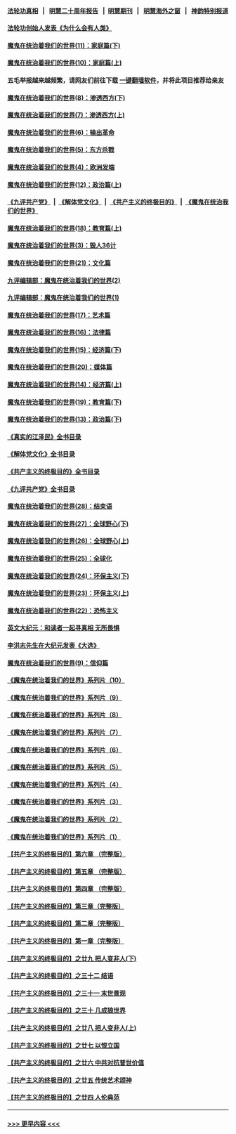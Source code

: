 #### [法轮功真相](https://github.com/gfw-breaker/truth/blob/master/README.md?t=0) &nbsp;&nbsp;|&nbsp;&nbsp; [明慧二十周年报告](https://github.com/gfw-breaker/mh-reports/blob/master/README.md?t=0) &nbsp;&nbsp;|&nbsp;&nbsp;[明慧期刊](https://github.com/gfw-breaker/mh-qikan) &nbsp;&nbsp;|&nbsp;&nbsp; [明慧海外之窗](https://github.com/gfw-breaker/mh-news/blob/master/README.md?t=0) &nbsp;&nbsp;|&nbsp;&nbsp; [神韵特别报道](https://github.com/gfw-breaker/mh-news/blob/master/shenyun.md?t=0)
#### [法轮功创始人发表《为什么会有人类》](../pages/nsc422/n13912117.md?t=03290343) 
#### [魔鬼在统治着我们的世界(11)：家庭篇(下)](../pages/nsc422/n10440961.md?t=03290343) 
#### [魔鬼在统治着我们的世界(10)：家庭篇(上)](../pages/nsc422/n10435448.md?t=03290343) 
#### 五毛举报越来越频繁，请网友们前往下载 [一键翻墙软件](https://github.com/gfw-breaker/ssr-accounts)，并将此项目推荐给亲友
#### [魔鬼在统治着我们的世界(8)：渗透西方(下)](../pages/nsc422/n10429603.md?t=03290343) 
#### [魔鬼在统治着我们的世界(7)：渗透西方(上)](../pages/nsc422/n10426013.md?t=03290343) 
#### [魔鬼在统治着我们的世界(6)：输出革命](../pages/nsc422/n10421536.md?t=03290343) 
#### [魔鬼在统治着我们的世界(5)：东方杀戮](../pages/nsc422/n10417707.md?t=03290343) 
#### [魔鬼在统治着我们的世界(4)：欧洲发端](../pages/nsc422/n10414890.md?t=03290343) 
#### [魔鬼在统治着我们的世界(12)：政治篇(上)](../pages/nsc422/n10444576.md?t=03290343) 
#### [《九评共产党》](https://github.com/begood0513/9ping.md/blob/master/README.md) &nbsp;|&nbsp; [《解体党文化》](../../../../jtdwh.md/blob/master/README.md)  &nbsp;|&nbsp; [《共产主义的终极目的》](../../../../gczydzjmd.md/blob/master/README.md) &nbsp;|&nbsp; [《魔鬼在统治我们的世界》](../../../../mgztzwmdsj.md/blob/master/README.md) 
#### [魔鬼在统治着我们的世界(18)：教育篇(上)](../pages/nsc422/n10526970.md?t=03290343) 
#### [魔鬼在统治着我们的世界(3)：毁人36计](../pages/nsc422/n10411583.md?t=03290343) 
#### [魔鬼在统治着我们的世界(21)：文化篇](../pages/nsc422/n10597706.md?t=03290343) 
#### [九评编辑部：魔鬼在统治着我们的世界(2)](../pages/nsc422/n10410036.md?t=03290343) 
#### [九评编辑部：魔鬼在统治着我们的世界(1)](../pages/nsc422/n10406825.md?t=03290343) 
#### [魔鬼在统治着我们的世界(17)：艺术篇](../pages/nsc422/n10499093.md?t=03290343) 
#### [魔鬼在统治着我们的世界(16)：法律篇](../pages/nsc422/n10485969.md?t=03290343) 
#### [魔鬼在统治着我们的世界(15)：经济篇(下)](../pages/nsc422/n10469975.md?t=03290343) 
#### [魔鬼在统治着我们的世界(20)：媒体篇](../pages/nsc422/n10586579.md?t=03290343) 
#### [魔鬼在统治着我们的世界(14)：经济篇(上)](../pages/nsc422/n10457370.md?t=03290343) 
#### [魔鬼在统治着我们的世界(19)：教育篇(下)](../pages/nsc422/n10564808.md?t=03290343) 
#### [魔鬼在统治着我们的世界(13)：政治篇(下)](../pages/nsc422/n10448270.md?t=03290343) 
#### [《真实的江泽民》全书目录](../pages/nsc422/n13721399.md?t=03290343) 
#### [《解体党文化》全书目录](../pages/nsc422/n13721157.md?t=03290343) 
#### [《共产主义的终极目的》全书目录](../pages/nsc422/n13721048.md?t=03290343) 
#### [《九评共产党》全书目录](../pages/nsc422/n13708085.md?t=03290343) 
#### [魔鬼在统治着我们的世界(28)：结束语](../pages/nsc422/n10936246.md?t=03290343) 
#### [魔鬼在统治着我们的世界(27)：全球野心(下)](../pages/nsc422/n10928319.md?t=03290343) 
#### [魔鬼在统治着我们的世界(26)：全球野心(上)](../pages/nsc422/n10900318.md?t=03290343) 
#### [魔鬼在统治着我们的世界(25)：全球化](../pages/nsc422/n10788205.md?t=03290343) 
#### [魔鬼在统治着我们的世界(24)：环保主义(下)](../pages/nsc422/n10695307.md?t=03290343) 
#### [魔鬼在统治着我们的世界(23)：环保主义(上)](../pages/nsc422/n10688613.md?t=03290343) 
#### [魔鬼在统治着我们的世界(22)：恐怖主义](../pages/nsc422/n10614727.md?t=03290343) 
#### [英文大纪元：和读者一起寻真相 无所畏惧](../pages/nsc422/n12542027.md?t=03290343) 
#### [李洪志先生在大纪元发表《大选》](../pages/nsc422/n12534746.md?t=03290343) 
#### [魔鬼在统治着我们的世界(9)：信仰篇](../pages/nsc422/n10432159.md?t=03290343) 
#### [《魔鬼在统治着我们的世界》系列片（10）](../pages/nsc422/n12292670.md?t=03290343) 
#### [《魔鬼在统治着我们的世界》系列片（9）](../pages/nsc422/n12290859.md?t=03290343) 
#### [《魔鬼在统治着我们的世界》系列片（8）](../pages/nsc422/n12287445.md?t=03290343) 
#### [《魔鬼在统治着我们的世界》系列片（7）](../pages/nsc422/n12283425.md?t=03290343) 
#### [《魔鬼在统治着我们的世界》系列片（6）](../pages/nsc422/n12282314.md?t=03290343) 
#### [《魔鬼在统治着我们的世界》系列片（5）](../pages/nsc422/n12281419.md?t=03290343) 
#### [《魔鬼在统治着我们的世界》系列片（4）](../pages/nsc422/n12274024.md?t=03290343) 
#### [《魔鬼在统治着我们的世界》系列片（3）](../pages/nsc422/n12271322.md?t=03290343) 
#### [《魔鬼在统治着我们的世界》系列片（2）](../pages/nsc422/n12269049.md?t=03290343) 
#### [《魔鬼在统治着我们的世界》系列片（1）](../pages/nsc422/n12267575.md?t=03290343) 
#### [【共产主义的终极目的】第六章 （完整版）](../pages/nsc422/n11428913.md?t=03290343) 
#### [【共产主义的终极目的】第五章 （完整版）](../pages/nsc422/n11428912.md?t=03290343) 
#### [【共产主义的终极目的】第四章 （完整版）](../pages/nsc422/n11428907.md?t=03290343) 
#### [【共产主义的终极目的】第三章（完整版）](../pages/nsc422/n11428848.md?t=03290343) 
#### [【共产主义的终极目的】第二章（完整版）](../pages/nsc422/n11428831.md?t=03290343) 
#### [【共产主义的终极目的】第一章（完整版）](../pages/nsc422/n11417651.md?t=03290343) 
#### [【共产主义的终极目的】之廿九 把人变非人(下)](../pages/nsc422/n11344140.md?t=03290343) 
#### [【共产主义的终极目的】之三十二 结语](../pages/nsc422/n11360535.md?t=03290343) 
#### [【共产主义的终极目的】之三十一 末世景观](../pages/nsc422/n11351129.md?t=03290343) 
#### [【共产主义的终极目的】之三十 几成狼世界](../pages/nsc422/n11348280.md?t=03290343) 
#### [【共产主义的终极目的】之廿八 把人变非人(上)](../pages/nsc422/n11340492.md?t=03290343) 
#### [【共产主义的终极目的】之廿七 以恨立国](../pages/nsc422/n11336944.md?t=03290343) 
#### [【共产主义的终极目的】之廿六 中共对抗普世价值](../pages/nsc422/n11324785.md?t=03290343) 
#### [【共产主义的终极目的】之廿五 传统艺术颂神](../pages/nsc422/n11296396.md?t=03290343) 
#### [【共产主义的终极目的】之廿四 人伦典范](../pages/nsc422/n11296397.md?t=03290343) 

----
#### [ >>> 更早内容 <<< ](../indexes/nsc422-earlier.md)
